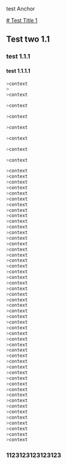 test Anchor

[# Test Title 1](abcd)


## Test two 1.1

### test 1.1.1

#### test 1.1.1.1

```c++
>context
>
>context

>context

>context

>context

>context

>context

>context

>context
>context
>context
>context
>context
>context
>context
>context
>context
>context
>context
>context
>context
>context
>context
>context
>context
>context
>context
>context
>context
>context
>context
>context
>context
>context
>context
>context
>context
>context
>context
>context
>context
>context
>context
>context
>context
>context
>context
>context
>context
>context
>context
>context
>context
>context
>context
>context
>context
```

### 1123123123123123 ###
 
